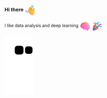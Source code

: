 ### Hi there <img align=center src="Resources/Hand.png" alt="Waving Hand" width="36" height="36" />

I like data analysis and deep learning <img align=center src="Resources/Brain.png" alt="Brain" width="36" height="36" /> <img align=center src="Resources/Confetti.png" alt="Party Popper" width="36" height="36"/>

<picture>
  <source media="(prefers-color-scheme: dark)" srcset="https://raw.githubusercontent.com/Bashara-aina/Bashara-aina/output/github-contribution-grid-snake-dark.svg">
  <source media="(prefers-color-scheme: light)" srcset="https://raw.githubusercontent.com/Bashara-aina/Bashara-aina/output/github-contribution-grid-snake.svg">
  <img  alt="github contribution grid snake animation" src="https://raw.githubusercontent.com/Bashara-aina/Bashara-aina/output/github-contribution-grid-snake.svg">
</picture>
